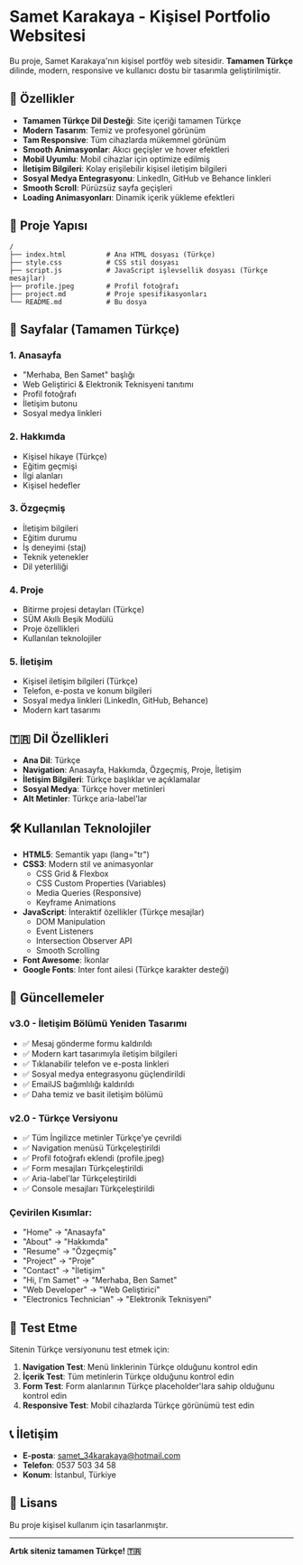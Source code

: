 # Samet Karakaya - Kişisel Portfolio Websitesi

Bu proje, Samet Karakaya'nın kişisel portföy web sitesidir. **Tamamen Türkçe** dilinde, modern, responsive ve kullanıcı dostu bir tasarımla geliştirilmiştir.

## 🚀 Özellikler

- **Tamamen Türkçe Dil Desteği**: Site içeriği tamamen Türkçe
- **Modern Tasarım**: Temiz ve profesyonel görünüm
- **Tam Responsive**: Tüm cihazlarda mükemmel görünüm
- **Smooth Animasyonlar**: Akıcı geçişler ve hover efektleri
- **Mobil Uyumlu**: Mobil cihazlar için optimize edilmiş
- **İletişim Bilgileri**: Kolay erişilebilir kişisel iletişim bilgileri
- **Sosyal Medya Entegrasyonu**: LinkedIn, GitHub ve Behance linkleri
- **Smooth Scroll**: Pürüzsüz sayfa geçişleri
- **Loading Animasyonları**: Dinamik içerik yükleme efektleri

## 📁 Proje Yapısı

```
/
├── index.html          # Ana HTML dosyası (Türkçe)
├── style.css           # CSS stil dosyası
├── script.js           # JavaScript işlevsellik dosyası (Türkçe mesajlar)
├── profile.jpeg        # Profil fotoğrafı
├── project.md          # Proje spesifikasyonları
└── README.md           # Bu dosya
```

## 🎨 Sayfalar (Tamamen Türkçe)

### 1. **Anasayfa**
- "Merhaba, Ben Samet" başlığı
- Web Geliştirici & Elektronik Teknisyeni tanıtımı
- Profil fotoğrafı
- İletişim butonu
- Sosyal medya linkleri

### 2. **Hakkımda**
- Kişisel hikaye (Türkçe)
- Eğitim geçmişi
- İlgi alanları
- Kişisel hedefler

### 3. **Özgeçmiş**
- İletişim bilgileri
- Eğitim durumu
- İş deneyimi (staj)
- Teknik yetenekler
- Dil yeterliliği

### 4. **Proje**
- Bitirme projesi detayları (Türkçe)
- SÜM Akıllı Beşik Modülü
- Proje özellikleri
- Kullanılan teknolojiler

### 5. **İletişim**
- Kişisel iletişim bilgileri (Türkçe)
- Telefon, e-posta ve konum bilgileri
- Sosyal medya linkleri (LinkedIn, GitHub, Behance)
- Modern kart tasarımı

## 🇹🇷 Dil Özellikleri

- **Ana Dil**: Türkçe
- **Navigation**: Anasayfa, Hakkımda, Özgeçmiş, Proje, İletişim
- **İletişim Bilgileri**: Türkçe başlıklar ve açıklamalar
- **Sosyal Medya**: Türkçe hover metinleri
- **Alt Metinler**: Türkçe aria-label'lar

## 🛠️ Kullanılan Teknolojiler

- **HTML5**: Semantik yapı (lang="tr")
- **CSS3**: Modern stil ve animasyonlar
  - CSS Grid & Flexbox
  - CSS Custom Properties (Variables)
  - Media Queries (Responsive)
  - Keyframe Animations
- **JavaScript**: İnteraktif özellikler (Türkçe mesajlar)
  - DOM Manipulation
  - Event Listeners
  - Intersection Observer API
  - Smooth Scrolling
- **Font Awesome**: İkonlar
- **Google Fonts**: Inter font ailesi (Türkçe karakter desteği)

## 🎯 Güncellemeler

### v3.0 - İletişim Bölümü Yeniden Tasarımı
- ✅ Mesaj gönderme formu kaldırıldı
- ✅ Modern kart tasarımıyla iletişim bilgileri
- ✅ Tıklanabilir telefon ve e-posta linkleri
- ✅ Sosyal medya entegrasyonu güçlendirildi
- ✅ EmailJS bağımlılığı kaldırıldı
- ✅ Daha temiz ve basit iletişim bölümü

### v2.0 - Türkçe Versiyonu
- ✅ Tüm İngilizce metinler Türkçe'ye çevrildi
- ✅ Navigation menüsü Türkçeleştirildi
- ✅ Profil fotoğrafı eklendi (profile.jpeg)
- ✅ Form mesajları Türkçeleştirildi
- ✅ Aria-label'lar Türkçeleştirildi
- ✅ Console mesajları Türkçeleştirildi

### Çevirilen Kısımlar:
- "Home" → "Anasayfa"
- "About" → "Hakkımda"  
- "Resume" → "Özgeçmiş"
- "Project" → "Proje"
- "Contact" → "İletişim"
- "Hi, I'm Samet" → "Merhaba, Ben Samet"
- "Web Developer" → "Web Geliştirici"
- "Electronics Technician" → "Elektronik Teknisyeni"

## 📱 Test Etme

Sitenin Türkçe versiyonunu test etmek için:

1. **Navigation Test**: Menü linklerinin Türkçe olduğunu kontrol edin
2. **İçerik Test**: Tüm metinlerin Türkçe olduğunu kontrol edin
3. **Form Test**: Form alanlarının Türkçe placeholder'lara sahip olduğunu kontrol edin
4. **Responsive Test**: Mobil cihazlarda Türkçe görünümü test edin

## 📞 İletişim

- **E-posta**: samet_34karakaya@hotmail.com
- **Telefon**: 0537 503 34 58
- **Konum**: İstanbul, Türkiye

## 📄 Lisans

Bu proje kişisel kullanım için tasarlanmıştır.

---

**Artık siteniz tamamen Türkçe! 🇹🇷** 